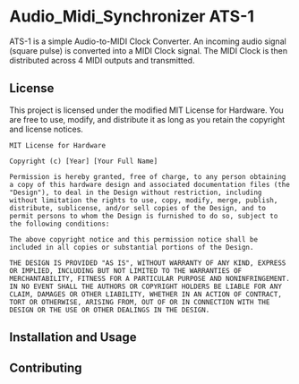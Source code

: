 
# Audio_Midi_Synchronizer ATS-1

ATS-1 is a simple Audio-to-MIDI Clock Converter. An incoming audio signal (square pulse) is converted into a MIDI Clock signal. The MIDI Clock is then distributed across 4 MIDI outputs and transmitted.

## License

This project is licensed under the modified MIT License for Hardware. You are free to use, modify, and distribute it as long as you retain the copyright and license notices.

```
MIT License for Hardware

Copyright (c) [Year] [Your Full Name]

Permission is hereby granted, free of charge, to any person obtaining a copy of this hardware design and associated documentation files (the "Design"), to deal in the Design without restriction, including without limitation the rights to use, copy, modify, merge, publish, distribute, sublicense, and/or sell copies of the Design, and to permit persons to whom the Design is furnished to do so, subject to the following conditions:

The above copyright notice and this permission notice shall be included in all copies or substantial portions of the Design.

THE DESIGN IS PROVIDED "AS IS", WITHOUT WARRANTY OF ANY KIND, EXPRESS OR IMPLIED, INCLUDING BUT NOT LIMITED TO THE WARRANTIES OF MERCHANTABILITY, FITNESS FOR A PARTICULAR PURPOSE AND NONINFRINGEMENT. IN NO EVENT SHALL THE AUTHORS OR COPYRIGHT HOLDERS BE LIABLE FOR ANY CLAIM, DAMAGES OR OTHER LIABILITY, WHETHER IN AN ACTION OF CONTRACT, TORT OR OTHERWISE, ARISING FROM, OUT OF OR IN CONNECTION WITH THE DESIGN OR THE USE OR OTHER DEALINGS IN THE DESIGN.
```

## Installation and Usage



## Contributing


